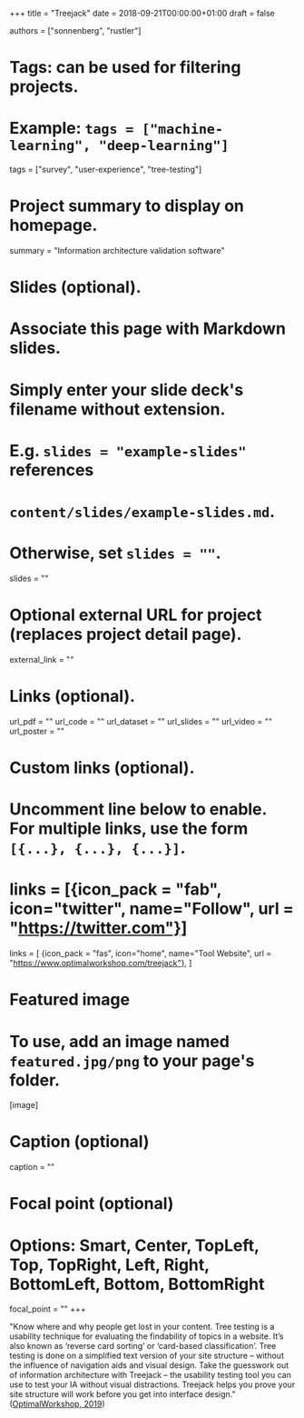 +++
title = "Treejack"
date = 2018-09-21T00:00:00+01:00
draft = false

authors = ["sonnenberg", "rustler"]

# Tags: can be used for filtering projects.
# Example: `tags = ["machine-learning", "deep-learning"]`
tags = ["survey", "user-experience", "tree-testing"]

# Project summary to display on homepage.
summary = "Information architecture validation software"

# Slides (optional).
#   Associate this page with Markdown slides.
#   Simply enter your slide deck's filename without extension.
#   E.g. `slides = "example-slides"` references 
#   `content/slides/example-slides.md`.
#   Otherwise, set `slides = ""`.
slides = ""

# Optional external URL for project (replaces project detail page).
external_link = ""

# Links (optional).
url_pdf = ""
url_code = ""
url_dataset = ""
url_slides = ""
url_video = ""
url_poster = ""

# Custom links (optional).
#   Uncomment line below to enable. For multiple links, use the form `[{...}, {...}, {...}]`.
# links = [{icon_pack = "fab", icon="twitter", name="Follow", url = "https://twitter.com"}]

links = [
{icon_pack = "fas", icon="home", name="Tool Website",  url = "https://www.optimalworkshop.com/treejack"},
]
# Featured image
# To use, add an image named `featured.jpg/png` to your page's folder. 
[image]
  # Caption (optional)
  caption = ""

  # Focal point (optional)
  # Options: Smart, Center, TopLeft, Top, TopRight, Left, Right, BottomLeft, Bottom, BottomRight
  focal_point = ""
+++


"Know where and why people get lost in your content. Tree testing is a 
usability technique for evaluating the findability of topics 
in a website. It’s also known as ‘reverse card sorting’ or ‘card-based 
classification’. Tree testing is done on a simplified text version of your 
site structure – without the influence of navigation aids and visual design.
Take the guesswork out of information architecture with Treejack – the usability 
testing tool you can use to test your IA without visual distractions. Treejack 
helps you prove your site structure will work before you get into interface 
design." ([OptimalWorkshop, 2019](https://www.optimalworkshop.com/treejack))
